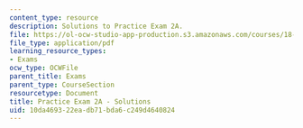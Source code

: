 ```yaml
---
content_type: resource
description: Solutions to Practice Exam 2A.
file: https://ol-ocw-studio-app-production.s3.amazonaws.com/courses/18-02-multivariable-calculus-fall-2007/10da469322eadb71bda6c249d4640824_prac2asol.pdf
file_type: application/pdf
learning_resource_types:
- Exams
ocw_type: OCWFile
parent_title: Exams
parent_type: CourseSection
resourcetype: Document
title: Practice Exam 2A - Solutions
uid: 10da4693-22ea-db71-bda6-c249d4640824
---
```


